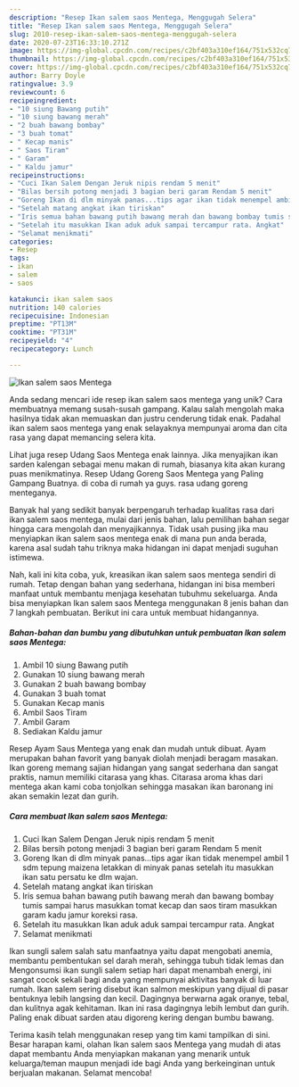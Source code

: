 ```yaml
---
description: "Resep Ikan salem saos Mentega, Menggugah Selera"
title: "Resep Ikan salem saos Mentega, Menggugah Selera"
slug: 2010-resep-ikan-salem-saos-mentega-menggugah-selera
date: 2020-07-23T16:33:10.271Z
image: https://img-global.cpcdn.com/recipes/c2bf403a310ef164/751x532cq70/ikan-salem-saos-mentega-foto-resep-utama.jpg
thumbnail: https://img-global.cpcdn.com/recipes/c2bf403a310ef164/751x532cq70/ikan-salem-saos-mentega-foto-resep-utama.jpg
cover: https://img-global.cpcdn.com/recipes/c2bf403a310ef164/751x532cq70/ikan-salem-saos-mentega-foto-resep-utama.jpg
author: Barry Doyle
ratingvalue: 3.9
reviewcount: 6
recipeingredient:
- "10 siung Bawang putih"
- "10 siung bawang merah"
- "2 buah bawang bombay"
- "3 buah tomat"
- " Kecap manis"
- " Saos Tiram"
- " Garam"
- " Kaldu jamur"
recipeinstructions:
- "Cuci Ikan Salem Dengan Jeruk nipis rendam 5 menit"
- "Bilas bersih potong menjadi 3 bagian beri garam Rendam 5 menit"
- "Goreng Ikan di dlm minyak panas...tips agar ikan tidak menempel ambil 1 sdm tepung maizena letakkan di minyak panas setelah itu masukkan ikan satu persatu ke dlm wajan."
- "Setelah matang angkat ikan tiriskan"
- "Iris semua bahan bawang putih bawang merah dan bawang bombay tumis sampai harus masukkan tomat kecap dan saos tiram masukkan garam kadu jamur koreksi rasa."
- "Setelah itu masukkan Ikan aduk aduk sampai tercampur rata. Angkat"
- "Selamat menikmati"
categories:
- Resep
tags:
- ikan
- salem
- saos

katakunci: ikan salem saos 
nutrition: 140 calories
recipecuisine: Indonesian
preptime: "PT13M"
cooktime: "PT31M"
recipeyield: "4"
recipecategory: Lunch

---
```



![Ikan salem saos Mentega](https://img-global.cpcdn.com/recipes/c2bf403a310ef164/751x532cq70/ikan-salem-saos-mentega-foto-resep-utama.jpg)

Anda sedang mencari ide resep ikan salem saos mentega yang unik? Cara membuatnya memang susah-susah gampang. Kalau salah mengolah maka hasilnya tidak akan memuaskan dan justru cenderung tidak enak. Padahal ikan salem saos mentega yang enak selayaknya mempunyai aroma dan cita rasa yang dapat memancing selera kita.

Lihat juga resep Udang Saos Mentega enak lainnya. Jika menyajikan ikan sarden kalengan sebagai menu makan di rumah, biasanya kita akan kurang puas menikmatinya. Resep Udang Goreng Saos Mentega yang Paling Gampang Buatnya. di coba di rumah ya guys. rasa udang goreng menteganya.

Banyak hal yang sedikit banyak berpengaruh terhadap kualitas rasa dari ikan salem saos mentega, mulai dari jenis bahan, lalu pemilihan bahan segar hingga cara mengolah dan menyajikannya. Tidak usah pusing jika mau menyiapkan ikan salem saos mentega enak di mana pun anda berada, karena asal sudah tahu triknya maka hidangan ini dapat menjadi suguhan istimewa.


Nah, kali ini kita coba, yuk, kreasikan ikan salem saos mentega sendiri di rumah. Tetap dengan bahan yang sederhana, hidangan ini bisa memberi manfaat untuk membantu menjaga kesehatan tubuhmu sekeluarga. Anda bisa menyiapkan Ikan salem saos Mentega menggunakan 8 jenis bahan dan 7 langkah pembuatan. Berikut ini cara untuk membuat hidangannya.

<!--inarticleads1-->

##### Bahan-bahan dan bumbu yang dibutuhkan untuk pembuatan Ikan salem saos Mentega:

1. Ambil 10 siung Bawang putih
1. Gunakan 10 siung bawang merah
1. Gunakan 2 buah bawang bombay
1. Gunakan 3 buah tomat
1. Gunakan  Kecap manis
1. Ambil  Saos Tiram
1. Ambil  Garam
1. Sediakan  Kaldu jamur


Resep Ayam Saus Mentega yang enak dan mudah untuk dibuat. Ayam merupakan bahan favorit yang banyak diolah menjadi beragam masakan. Ikan goreng memang sajian hidangan yang sangat sederhana dan sangat praktis, namun memiliki citarasa yang khas. Citarasa aroma khas dari mentega akan kami coba tonjolkan sehingga masakan ikan baronang ini akan semakin lezat dan gurih. 

<!--inarticleads2-->

##### Cara membuat Ikan salem saos Mentega:

1. Cuci Ikan Salem Dengan Jeruk nipis rendam 5 menit
1. Bilas bersih potong menjadi 3 bagian beri garam Rendam 5 menit
1. Goreng Ikan di dlm minyak panas...tips agar ikan tidak menempel ambil 1 sdm tepung maizena letakkan di minyak panas setelah itu masukkan ikan satu persatu ke dlm wajan.
1. Setelah matang angkat ikan tiriskan
1. Iris semua bahan bawang putih bawang merah dan bawang bombay tumis sampai harus masukkan tomat kecap dan saos tiram masukkan garam kadu jamur koreksi rasa.
1. Setelah itu masukkan Ikan aduk aduk sampai tercampur rata. Angkat
1. Selamat menikmati


Ikan sungli salem salah satu manfaatnya yaitu dapat mengobati anemia, membantu pembentukan sel darah merah, sehingga tubuh tidak lemas dan Mengonsumsi ikan sungli salem setiap hari dapat menambah energi, ini sangat cocok sekali bagi anda yang mempunyai aktivitas banyak di luar rumah. Ikan salem sering disebut ikan salmon meskipun yang dijual di pasar bentuknya lebih langsing dan kecil. Dagingnya berwarna agak oranye, tebal, dan kulitnya agak kehitaman. Ikan ini rasa dagingnya lebih lembut dan gurih. Paling enak dibuat sarden atau digoreng kering dengan bumbu bawang. 

Terima kasih telah menggunakan resep yang tim kami tampilkan di sini. Besar harapan kami, olahan Ikan salem saos Mentega yang mudah di atas dapat membantu Anda menyiapkan makanan yang menarik untuk keluarga/teman maupun menjadi ide bagi Anda yang berkeinginan untuk berjualan makanan. Selamat mencoba!
